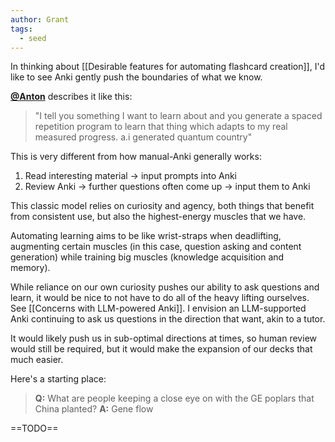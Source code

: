 ```yaml
---
author: Grant
tags:
  - seed
---
```

In thinking about [[Desirable features for automating flashcard creation]], I'd like to see Anki gently push the boundaries of what we know.

**[@Anton](https://twitter.com/atroyn/status/1565641497524985857)** describes it like this:
>"I tell you something I want to learn about and you generate a spaced repetition program to learn that thing which adapts to my real measured progress. a.i generated quantum country"

This is very different from how manual-Anki generally works:
1. Read interesting material → input prompts into Anki
2. Review Anki → further questions often come up → input them to Anki

This classic model relies on curiosity and agency, both things that benefit from consistent use, but also the highest-energy muscles that we have.

Automating learning aims to be like wrist-straps when deadlifting, augmenting certain muscles (in this case, question asking and content generation) while training big muscles (knowledge acquisition and memory).

While reliance on our own curiosity pushes our ability to ask questions and learn, it would be nice to not have to do all of the heavy lifting ourselves. See [[Concerns with LLM-powered Anki]]. I envision an LLM-supported Anki continuing to ask us questions in the direction that want, akin to a tutor.

It would likely push us in sub-optimal directions at times, so human review would still be required, but it would make the expansion of our decks that much easier.

Here's a starting place:

>**Q:** What are people keeping a close eye on with the GE poplars that China planted?
>**A:** Gene flow

==TODO==